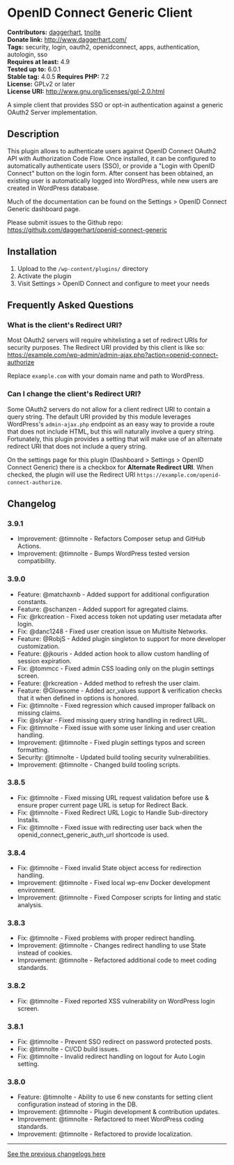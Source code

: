 # OpenID Connect Generic Client #
**Contributors:** [daggerhart](https://profiles.wordpress.org/daggerhart/), [tnolte](https://profiles.wordpress.org/tnolte/)  
**Donate link:** http://www.daggerhart.com/  
**Tags:** security, login, oauth2, openidconnect, apps, authentication, autologin, sso  
**Requires at least:** 4.9  
**Tested up to:** 6.0.1  
**Stable tag:** 4.0.5
**Requires PHP:** 7.2  
**License:** GPLv2 or later  
**License URI:** http://www.gnu.org/licenses/gpl-2.0.html  

A simple client that provides SSO or opt-in authentication against a generic OAuth2 Server implementation.

## Description ##

This plugin allows to authenticate users against OpenID Connect OAuth2 API with Authorization Code Flow.
Once installed, it can be configured to automatically authenticate users (SSO), or provide a "Login with OpenID Connect"
button on the login form. After consent has been obtained, an existing user is automatically logged into WordPress, while
new users are created in WordPress database.

Much of the documentation can be found on the Settings > OpenID Connect Generic dashboard page.

Please submit issues to the Github repo: https://github.com/daggerhart/openid-connect-generic

## Installation ##

1. Upload to the `/wp-content/plugins/` directory
1. Activate the plugin
1. Visit Settings > OpenID Connect and configure to meet your needs

## Frequently Asked Questions ##

### What is the client's Redirect URI? ###

Most OAuth2 servers will require whitelisting a set of redirect URIs for security purposes. The Redirect URI provided
by this client is like so:  https://example.com/wp-admin/admin-ajax.php?action=openid-connect-authorize

Replace `example.com` with your domain name and path to WordPress.

### Can I change the client's Redirect URI? ###

Some OAuth2 servers do not allow for a client redirect URI to contain a query string. The default URI provided by
this module leverages WordPress's `admin-ajax.php` endpoint as an easy way to provide a route that does not include
HTML, but this will naturally involve a query string. Fortunately, this plugin provides a setting that will make use of
an alternate redirect URI that does not include a query string.

On the settings page for this plugin (Dashboard > Settings > OpenID Connect Generic) there is a checkbox for
**Alternate Redirect URI**. When checked, the plugin will use the Redirect URI
`https://example.com/openid-connect-authorize`.


## Changelog ##

### 3.9.1 ###

* Improvement: @timnolte - Refactors Composer setup and GitHub Actions.
* Improvement: @timnolte - Bumps WordPress tested version compatibility.

### 3.9.0 ###

* Feature: @matchaxnb - Added support for additional configuration constants.
* Feature: @schanzen - Added support for agregated claims.
* Fix: @rkcreation - Fixed access token not updating user metadata after login.
* Fix: @danc1248 - Fixed user creation issue on Multisite Networks.
* Feature: @RobjS - Added plugin singleton to support for more developer customization.
* Feature: @jkouris - Added action hook to allow custom handling of session expiration.
* Fix: @tommcc - Fixed admin CSS loading only on the plugin settings screen.
* Feature: @rkcreation - Added method to refresh the user claim.
* Feature: @Glowsome - Added acr_values support & verification checks that it when defined in options is honored.
* Fix: @timnolte - Fixed regression which caused improper fallback on missing claims.
* Fix: @slykar - Fixed missing query string handling in redirect URL.
* Fix: @timnolte - Fixed issue with some user linking and user creation handling.
* Improvement: @timnolte - Fixed plugin settings typos and screen formatting.
* Security: @timnolte - Updated build tooling security vulnerabilities.
* Improvement: @timnolte - Changed build tooling scripts.

### 3.8.5 ###

* Fix: @timnolte - Fixed missing URL request validation before use & ensure proper current page URL is setup for Redirect Back.
* Fix: @timnolte - Fixed Redirect URL Logic to Handle Sub-directory Installs.
* Fix: @timnolte - Fixed issue with redirecting user back when the openid_connect_generic_auth_url shortcode is used.

### 3.8.4 ###

* Fix: @timnolte - Fixed invalid State object access for redirection handling.
* Improvement: @timnolte - Fixed local wp-env Docker development environment.
* Improvement: @timnolte - Fixed Composer scripts for linting and static analysis.

### 3.8.3 ###

* Fix: @timnolte - Fixed problems with proper redirect handling.
* Improvement: @timnolte - Changes redirect handling to use State instead of cookies.
* Improvement: @timnolte - Refactored additional code to meet coding standards.

### 3.8.2 ###

* Fix: @timnolte - Fixed reported XSS vulnerability on WordPress login screen.

### 3.8.1 ###

* Fix: @timnolte - Prevent SSO redirect on password protected posts.
* Fix: @timnolte - CI/CD build issues.
* Fix: @timnolte - Invalid redirect handling on logout for Auto Login setting.

### 3.8.0 ###

* Feature: @timnolte - Ability to use 6 new constants for setting client configuration instead of storing in the DB.
* Improvement: @timnolte - Plugin development & contribution updates.
* Improvement: @timnolte - Refactored to meet WordPress coding standards.
* Improvement: @timnolte - Refactored to provide localization.

--------

[See the previous changelogs here](https://github.com/oidc-wp/openid-connect-generic/blob/main/CHANGELOG.md#changelog)

